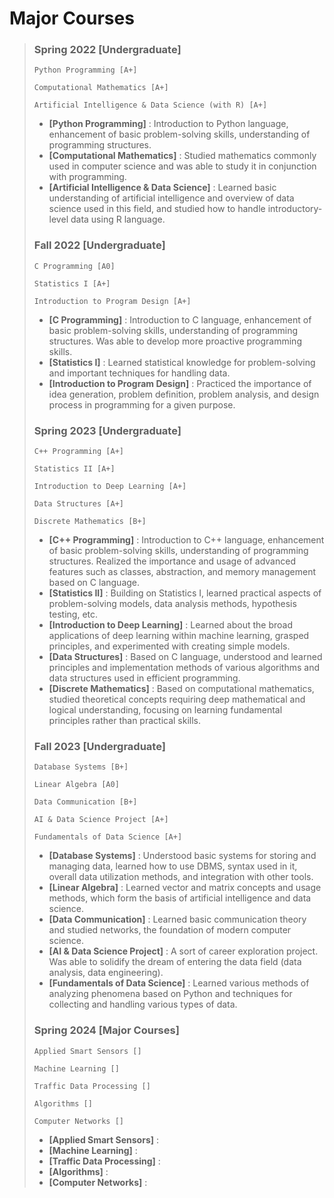 # Major Courses
> ### Spring 2022 [Undergraduate]
> ```
> Python Programming [A+]
>
> Computational Mathematics [A+]
>
> Artificial Intelligence & Data Science (with R) [A+]
> ```
> - **[Python Programming]** : Introduction to Python language, enhancement of basic problem-solving skills, understanding of programming structures.
> - **[Computational Mathematics]** : Studied mathematics commonly used in computer science and was able to study it in conjunction with programming.
> - **[Artificial Intelligence & Data Science]** : Learned basic understanding of artificial intelligence and overview of data science used in this field, and studied how to handle introductory-level data using R language.
>
> ### Fall 2022 [Undergraduate]
> ```
> C Programming [A0]
>
> Statistics I [A+]
>
> Introduction to Program Design [A+]
> ```
> - **[C Programming]** : Introduction to C language, enhancement of basic problem-solving skills, understanding of programming structures. Was able to develop more proactive programming skills.
> - **[Statistics I]** : Learned statistical knowledge for problem-solving and important techniques for handling data.
> - **[Introduction to Program Design]** : Practiced the importance of idea generation, problem definition, problem analysis, and design process in programming for a given purpose.
>
> ### Spring 2023 [Undergraduate]
> ```
> C++ Programming [A+]
>
> Statistics II [A+]
> 
> Introduction to Deep Learning [A+]
>
> Data Structures [A+]
>
> Discrete Mathematics [B+]
> ```
> - **[C++ Programming]** : Introduction to C++ language, enhancement of basic problem-solving skills, understanding of programming structures. Realized the importance and usage of advanced features such as classes, abstraction, and memory management based on C language.
> - **[Statistics II]** : Building on Statistics I, learned practical aspects of problem-solving models, data analysis methods, hypothesis testing, etc.
> - **[Introduction to Deep Learning]** : Learned about the broad applications of deep learning within machine learning, grasped principles, and experimented with creating simple models.
> - **[Data Structures]** : Based on C language, understood and learned principles and implementation methods of various algorithms and data structures used in efficient programming.
> - **[Discrete Mathematics]** : Based on computational mathematics, studied theoretical concepts requiring deep mathematical and logical understanding, focusing on learning fundamental principles rather than practical skills.
>   
> ### Fall 2023 [Undergraduate]
> ```
> Database Systems [B+]
>
> Linear Algebra [A0]
>
> Data Communication [B+]
>
> AI & Data Science Project [A+]
>
> Fundamentals of Data Science [A+]
> ```
> - **[Database Systems]** : Understood basic systems for storing and managing data, learned how to use DBMS, syntax used in it, overall data utilization methods, and integration with other tools.
> - **[Linear Algebra]** : Learned vector and matrix concepts and usage methods, which form the basis of artificial intelligence and data science.
> - **[Data Communication]** : Learned basic communication theory and studied networks, the foundation of modern computer science.
> - **[AI & Data Science Project]** : A sort of career exploration project. Was able to solidify the dream of entering the data field (data analysis, data engineering).
> - **[Fundamentals of Data Science]** : Learned various methods of analyzing phenomena based on Python and techniques for collecting and handling various types of data.
> 
> ### Spring 2024 [Major Courses]
> ```
> Applied Smart Sensors []
>
> Machine Learning []
>
> Traffic Data Processing []
>
> Algorithms []
>
> Computer Networks []
> ```
> - **[Applied Smart Sensors]** :
> - **[Machine Learning]** :
> - **[Traffic Data Processing]** :
> - **[Algorithms]** :
> - **[Computer Networks]** :
